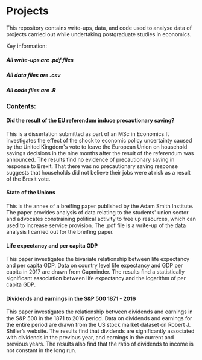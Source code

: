 # Projects

This repository contains write-ups, data, and code used to analyse data of projects carried out while undertaking postgraduate studies in economics.

Key information:

##### All write-ups are .pdf files

##### All data files are .csv

##### All code files are .R

### Contents:

#### Did the result of the EU referendum induce precautionary saving?
This is a dissertation submitted as part of an MSc in Economics.It investigates the effect of the shock to economic policy uncertainty caused by the United Kingdom's vote to leave the European Union on household savings decisions in the nine months after the result of the referendum was announced. The results find no evidence of precautionary saving in response to Brexit. That there was no precautionary saving response suggests that households did not believe their jobs were at risk as a result of the Brexit vote.

#### State of the Unions
This is the annex of a breifing paper published by the Adam Smith Institute. The paper provides analysis of data relating to the students' union sector and advocates constraining political activity to free up resources, which can used to increase service provision. The .pdf file is a write-up of the data analysis I carried out for the breifing paper.

#### Life expectancy and per capita GDP
This paper investigates the bivariate relationship between life expectancy and per capita GDP. Data on country level life expectancy and GDP per capita in 2017 are drawn from Gapminder.  The results find a statistically significant association between life expectancy and the logarithm of per capita GDP.

#### Dividends and earnings in the S&P 500 1871 - 2016
This paper investigates the relationship between dividends and earnings in the S\&P 500 in the 1871 to 2016 period. Data on dividends and earnings for the entire period are drawn from the US stock market dataset on Robert J. Shiller’s website. The results find that dividends are significantly associated with dividends in the previous year, and earnings in the current and previous years. The results also find that the ratio of dividends to income is not constant in the long run.

